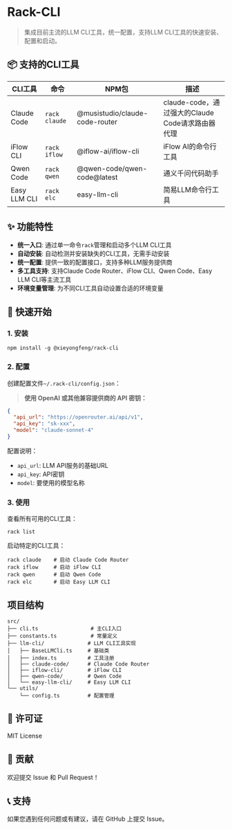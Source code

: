 # Rack-CLI

> 集成目前主流的LLM CLI工具，统一配置，支持LLM CLI工具的快速安装、配置和启动。

## 📦 支持的CLI工具

| CLI工具 | 命令 | NPM包 | 描述 |
|---------|------|-------|------|
| Claude Code | `rack claude` | @musistudio/claude-code-router | claude-code，通过强大的Claude Code请求路由器代理 |
| iFlow CLI | `rack iflow` | @iflow-ai/iflow-cli | iFlow AI的命令行工具 |
| Qwen Code | `rack qwen` | @qwen-code/qwen-code@latest | 通义千问代码助手 |
| Easy LLM CLI | `rack elc` | easy-llm-cli | 简易LLM命令行工具 |

## ✨ 功能特性

-   **统一入口**: 通过单一命令`rack`管理和启动多个LLM CLI工具
-   **自动安装**: 自动检测并安装缺失的CLI工具，无需手动安装
-   **统一配置**: 提供一致的配置接口，支持多种LLM服务提供商
-   **多工具支持**: 支持Claude Code Router、iFlow CLI、Qwen Code、Easy LLM CLI等主流工具
-   **环境变量管理**: 为不同CLI工具自动设置合适的环境变量

## 🚀 快速开始

### 1. 安装

```shell
npm install -g @xieyongfeng/rack-cli
```

### 2. 配置

创建配置文件`~/.rack-cli/config.json`：

> **使用 OpenAI 或其他兼容提供商的 API 密钥：**

```json
{
  "api_url": "https://openrouter.ai/api/v1",
  "api_key": "sk-xxx",
  "model": "claude-sonnet-4"
}
```

配置说明：
- `api_url`: LLM API服务的基础URL
- `api_key`: API密钥
- `model`: 要使用的模型名称

### 3. 使用

查看所有可用的CLI工具：
```shell
rack list
```

启动特定的CLI工具：
```shell
rack claude    # 启动 Claude Code Router
rack iflow     # 启动 iFlow CLI  
rack qwen      # 启动 Qwen Code
rack elc       # 启动 Easy LLM CLI
```

## 项目结构

```
src/
├── cli.ts                 # 主CLI入口
├── constants.ts           # 常量定义
├── llm-cli/              # LLM CLI工具实现
│   ├── BaseLLMCli.ts     # 基础类
│   ├── index.ts          # 工具注册
│   ├── claude-code/      # Claude Code Router
│   ├── iflow-cli/        # iFlow CLI
│   ├── qwen-code/        # Qwen Code
│   └── easy-llm-cli/     # Easy LLM CLI
└── utils/
    └── config.ts         # 配置管理
```

## 📄 许可证

MIT License

## 🤝 贡献

欢迎提交 Issue 和 Pull Request！

## 📞 支持

如果您遇到任何问题或有建议，请在 GitHub 上提交 Issue。
